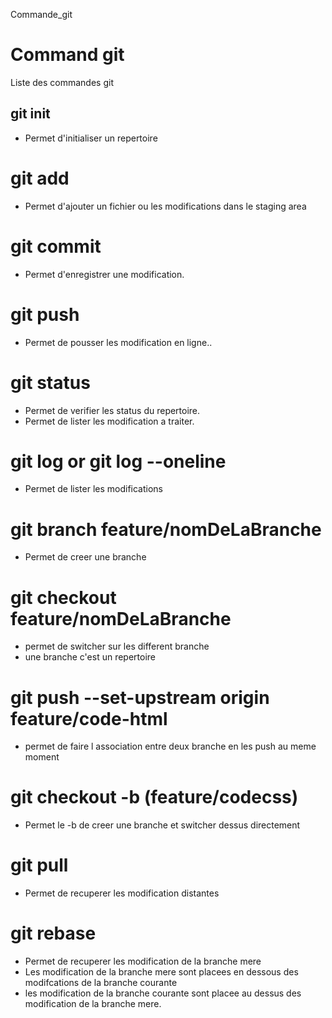 Commande_git
# Command git
Liste des commandes git

## git init
- Permet d'initialiser un repertoire

# git add
- Permet d'ajouter un fichier ou les modifications dans le staging area

# git commit
- Permet d'enregistrer une modification.

# git push
- Permet de pousser les modification en ligne..

# git status
- Permet de verifier les status du repertoire.
- Permet de lister les modification a traiter.

# git log  or git log --oneline
- Permet de lister les modifications


# git branch feature/nomDeLaBranche
- Permet de creer une branche


# git  checkout feature/nomDeLaBranche
- permet de switcher sur les different branche
- une branche c'est un repertoire

# git push --set-upstream origin feature/code-html
- permet de faire l association entre deux branche  en les push au meme moment

# git checkout -b (feature/codecss)
- Permet le -b de creer une branche et switcher dessus directement

# git pull
- Permet de recuperer les modification distantes

# git rebase
- Permet de recuperer les modification de la branche mere
- Les modification de la branche mere sont placees en dessous des modifcations de la branche courante
- les modification de la branche courante sont placee au dessus des modification de la branche mere.


